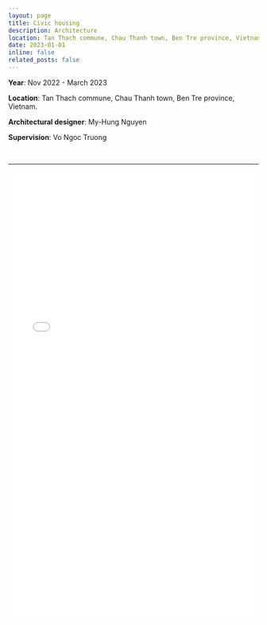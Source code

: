 ```yaml
---
layout: page
title: Civic housing
description: Architecture
location: Tan Thach commune, Chau Thanh town, Ben Tre province, Vietnam.
date: 2023-01-01
inline: false
related_posts: false
---
```



**Year**: Nov 2022 - March 2023


**Location**: Tan Thach commune, Chau Thanh town, Ben Tre province, Vietnam.
​

**Architectural designer**: My-Hung Nguyen


**Supervision**: Vo Ngoc Truong

<br>
<hr>

<iframe src="/assets/pdf/2023 Civic housing project.pdf#view=fitH" width="100%" height="900" scrolling="auto" frameborder="no" border="0" marginwidth="0" marginheight="0"></iframe>